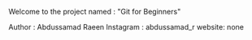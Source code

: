 Welcome to the project named : "Git for Beginners"

Author : Abdussamad Raeen 
Instagram : abdussamad_r
website: none

